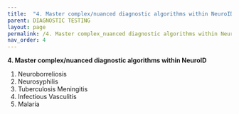 ```yaml
---
title:  "4. Master complex/nuanced diagnostic algorithms within NeuroID"
parent: DIAGNOSTIC TESTING
layout: page
permalink: /4. Master complex_nuanced diagnostic algorithms within NeuroID/
nav_order: 4
---
```


**4. Master complex/nuanced diagnostic algorithms within NeuroID**

1. Neuroborreliosis  
2. Neurosyphilis  
3. Tuberculosis Meningitis  
4. Infectious Vasculitis  
5. Malaria

